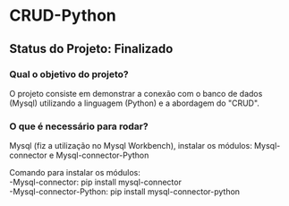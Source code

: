 # CRUD-Python
<h2><b>Status do Projeto:</b> Finalizado</h2>
<h3> <b>Qual o objetivo do projeto? </b></h3>
<p> O projeto consiste em demonstrar a conexão com o banco de dados (Mysql) utilizando a linguagem (Python) e a abordagem do "CRUD".

<h3><b>O que é necessário para rodar</b>?</h3>
<p> Mysql (fiz a utilização no Mysql Workbench), instalar os módulos: Mysql-connector e Mysql-connector-Python </p>
<p>Comando para instalar os módulos: <br>
-Mysql-connector: pip install mysql-connector <br>
-Mysql-connector-Python: pip install mysql-connector-python</p>
